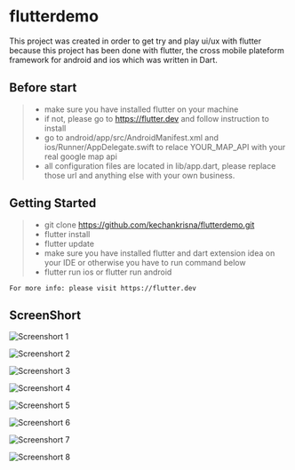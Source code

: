 # flutterdemo

This project was created in order to get try and play ui/ux with flutter because this project has been done with flutter, the cross mobile plateform framework for android and ios which was written in Dart.


## Before start

> - make sure you have installed flutter on your machine
> - if not, please go to https://flutter.dev and follow instruction to install
> - go to android/app/src/AndroidManifest.xml and ios/Runner/AppDelegate.swift to relace YOUR_MAP_API with your real google map api
> - all configuration files are located in lib/app.dart, please replace those url and anything else with your own business.

## Getting Started

> - git clone https://github.com/kechankrisna/flutterdemo.git
> - flutter install 
> - flutter update 
> - make sure you have installed flutter and dart extension idea on your IDE or otherwise you have to run command below
> - flutter run ios or flutter run android

    For more info: please visit https://flutter.dev

## ScreenShort

![Screenshort 1](https://raw.githubusercontent.com/kechankrisna/flutterdemo/master/screens/screenshort1.jpg)

![Screenshort 2](https://raw.githubusercontent.com/kechankrisna/flutterdemo/master/screens/screenshort2.jpg)

![Screenshort 3](https://raw.githubusercontent.com/kechankrisna/flutterdemo/master/screens/screenshort3.jpg)

![Screenshort 4](https://raw.githubusercontent.com/kechankrisna/flutterdemo/master/screens/screenshort4.jpg)

![Screenshort 5](https://raw.githubusercontent.com/kechankrisna/flutterdemo/master/screens/screenshort5.jpg)

![Screenshort 6](https://raw.githubusercontent.com/kechankrisna/flutterdemo/master/screens/screenshort6.jpg)

![Screenshort 7](https://raw.githubusercontent.com/kechankrisna/flutterdemo/master/screens/screenshort7.jpg)

![Screenshort 8](https://raw.githubusercontent.com/kechankrisna/flutterdemo/master/screens/screenshort8.jpg)